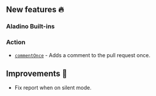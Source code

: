 ## New features :fire: 

### Aladino Built-ins

### Action
- [`commentOnce`](/maester/reviewpad-file-specification/aladino-specification/aladino-built-ins#commentonce) - Adds a comment to the pull request once.

## Improvements :rocket:
- Fix report when on silent mode.